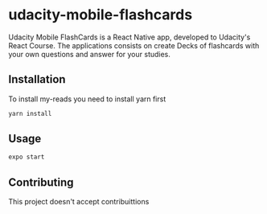 # udacity-mobile-flashcards

Udacity Mobile FlashCards is a React Native app, developed to Udacity's React Course. The applications consists on create Decks of flashcards with your own questions and answer for your studies.

## Installation

To install my-reads you need to install yarn first

```bash
yarn install
```

## Usage

```python
expo start
```

## Contributing
This project doesn't accept contribuittions